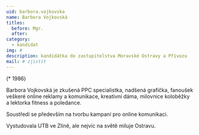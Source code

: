 ```yaml
---
uid: barbora.vojkovska
name: Barbora Vojkovská
titles:
  before: Mgr. 
  after: 
category:
  - kandidat 
img: #
description: kandidátka do zastupitelstva Moravské Ostravy a Přívozu
mail: # zjistit
---
```


(* 1986)

Barbora Vojkovská je zkušená PPC specialistka, nadšená grafička, fanoušek veškeré online reklamy a komunikace, kreativní dáma, milovnice koloběžky a lektorka fitness a poledance.

Soustředí se především na tvorbu kampaní pro online komunikaci.

Vystudovala UTB ve Zlíně, ale nejvíc na světě miluje Ostravu.
